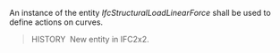 An instance of the entity _IfcStructuralLoadLinearForce_ shall be used to define actions on curves.

> HISTORY&nbsp; New entity in IFC2x2.

